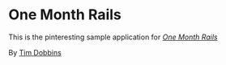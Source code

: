 # One Month Rails

This is the pinteresting sample application for 
[*One Month Rails*](http://onemonth.com)

By [Tim Dobbins](http://timdobbins.com)